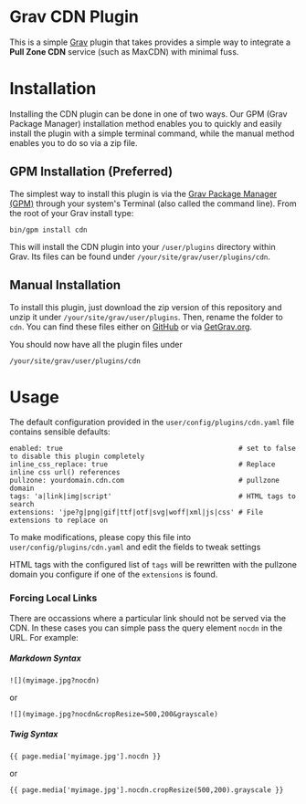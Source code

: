 # Grav CDN Plugin

This is a simple [Grav](http://github.com/getgrav/grav) plugin that takes provides a simple way to integrate a **Pull Zone CDN** service (such as MaxCDN) with minimal fuss.


# Installation

Installing the CDN plugin can be done in one of two ways. Our GPM (Grav Package Manager) installation method enables you to quickly and easily install the plugin with a simple terminal command, while the manual method enables you to do so via a zip file.

## GPM Installation (Preferred)

The simplest way to install this plugin is via the [Grav Package Manager (GPM)](http://learn.getgrav.org/advanced/grav-gpm) through your system's Terminal (also called the command line).  From the root of your Grav install type:

    bin/gpm install cdn

This will install the CDN plugin into your `/user/plugins` directory within Grav. Its files can be found under `/your/site/grav/user/plugins/cdn`.

## Manual Installation

To install this plugin, just download the zip version of this repository and unzip it under `/your/site/grav/user/plugins`. Then, rename the folder to `cdn`. You can find these files either on [GitHub](https://github.com/getgrav/grav-plugin-cdn) or via [GetGrav.org](http://getgrav.org/downloads/plugins#extras).

You should now have all the plugin files under

    /your/site/grav/user/plugins/cdn

# Usage

The default configuration provided in the `user/config/plugins/cdn.yaml` file contains sensible defaults:

```
enabled: true                                           # set to false to disable this plugin completely
inline_css_replace: true                                # Replace inline css url() references
pullzone: yourdomain.cdn.com                            # pullzone domain
tags: 'a|link|img|script'                               # HTML tags to search
extensions: 'jpe?g|png|gif|ttf|otf|svg|woff|xml|js|css' # File extensions to replace on
```

To make modifications, please copy this file into `user/config/plugins/cdn.yaml` and edit the fields to tweak settings

HTML tags with the configured list of `tags` will be rewritten with the pullzone domain you configure if one of the `extensions` is found.

### Forcing Local Links

There are occassions where a particular link should not be served via the CDN.  In these cases you can simple pass the query element `nocdn` in the URL.  For example:

##### Markdown Syntax

```
![](myimage.jpg?nocdn)
```

or

```
![](myimage.jpg?nocdn&cropResize=500,200&grayscale)
```

##### Twig Syntax

```
{{ page.media['myimage.jpg'].nocdn }}
```

or

```
{{ page.media['myimage.jpg'].nocdn.cropResize(500,200).grayscale }}
```
